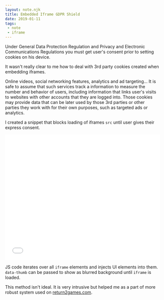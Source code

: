 ```yaml
---
layout: note.njk
title: Embedded Iframe GDPR Shield
date: 2019-01-11
tags: 
 - note
 - iframe
---
```

Under General Data Protection Regulation and Privacy and Electronic Communications Regulations you must get user's consent prior to setting cookies on his device.

It wasn't really clear to me how to deal with 3rd party cookies created when embedding iframes.

Online videos, social networking features, analytics and ad targeting... It is safe to assume that such services track a information to measure the number and behavior of users, including information that links user's visits to websites with other accounts that they are logged into. Those cookies may provide data that can be later used by those 3rd parties or other parties they work with for their own purposes, such as targeted ads or analytics. 

I created a snippet that blocks loading of iframes `src` until user gives their express consent.

<iframe
  height='408'
  scrolling='no'
  title='Embedded Iframe GDPR Shield' src='//codepen.io/adambuczek/embed/preview/QrRxgL/?height=403&theme-id=light&default-tab=result'
  frameborder='no'
  allowtransparency='true'
  allowfullscreen='true'
  style='width: 100%;'>
    See the Pen <a href='https://codepen.io/adambuczek/pen/QrRxgL/'>Embedded Iframe GDPR Shield</a> by Adam (<a href='https://codepen.io/adambuczek'>@adambuczek</a>) on <a href='https://codepen.io'>CodePen</a>.
</iframe>

JS code iterates over all `iframe` elements and injects UI elements into them. `data-thumb` can be passed to show as blurred background until `iframe` is loaded.

This method isn't ideal. It is very intrusive but helped me as a part of more robust system used on [return2games.com](https://return2games.com/).